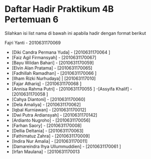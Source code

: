 # Daftar Hadir Praktikum 4B Pertemuan 6
Silahkan isi list nama di bawah ini apabila hadir dengan format berikut

Fajri Yanti - 2010631170069
- [Diki Candra Permana Yuda] - [2010631170064 ]
- [Faiz Agil Firmansyah] - [2010631170067]
- [Bayu Wildan Bahari] - [2010631170059]
- [Elvin Alan Pratama] - [2010631170065]
- [Fadhillah Ramadhan] - [2010631170066 ]
- [Ilham Rizki Nurhudaya] | [201063117010]
- [Fajar Athariq] - [2010631170068 ]
- [Annisa Rahma Putri] - [2010631170055 ]
-[Assyifa Khalif] - [2010631170058 ]
- [Cahya Diantoni] - [2010631170060]
- [Dela Amaliya] - [2010631170062]
- [Iqbal Kurniawan] - [2010631170012]
- [Dwi Putra Ardiansyah] - [2010631170142]
- [Ardianto Nugroho] - [2010631170056]
- [Farhan Saory] - [2010631170008]
- [Dellia Deltania] - [2010631170063]
- [Fathimatuz Zahra] - [2010631170009]
- [Indira Nur Amalia] - [2010631170011]
- [Damareindra Ihya Ullummuddien] - [2010631170061 ]
- [Irfan Maulana] - [2010631170013
